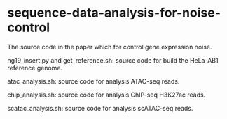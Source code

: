 # sequence-data-analysis-for-noise-control
The source code in the paper which for control gene expression noise.

hg19_insert.py and get_reference.sh: source code for build the HeLa-AB1 reference genome.

atac_analysis.sh: source code for analysis ATAC-seq reads.

chip_analysis.sh: source code for analysis ChIP-seq H3K27ac reads.

scatac_analysis.sh: source code for analysis scATAC-seq reads.
